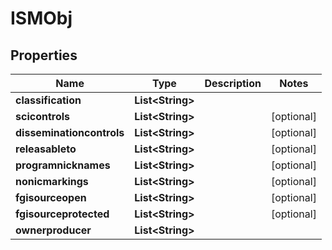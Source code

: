 

# ISMObj


## Properties

| Name | Type | Description | Notes |
|------------ | ------------- | ------------- | -------------|
|**classification** | **List&lt;String&gt;** |  |  |
|**scicontrols** | **List&lt;String&gt;** |  |  [optional] |
|**disseminationcontrols** | **List&lt;String&gt;** |  |  [optional] |
|**releasableto** | **List&lt;String&gt;** |  |  [optional] |
|**programnicknames** | **List&lt;String&gt;** |  |  [optional] |
|**nonicmarkings** | **List&lt;String&gt;** |  |  [optional] |
|**fgisourceopen** | **List&lt;String&gt;** |  |  [optional] |
|**fgisourceprotected** | **List&lt;String&gt;** |  |  [optional] |
|**ownerproducer** | **List&lt;String&gt;** |  |  |



